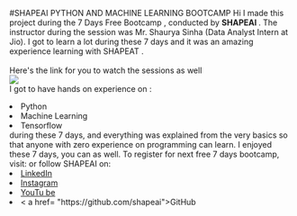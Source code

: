 #SHAPEAI PYTHON AND MACHINE LEARNING BOOTCAMP
Hi I made this project during the 7 Days Free Bootcamp , conducted by <b> SHAPEAI
</b>.
The instructor during the session was Mr. Shaurya Sinha (Data Analyst Intern at Jio). I got to
learn a lot during these 7 days and it was an amazing experience learning with SHAPEAT .
<br> <br> Here's the link for you to watch the sessions as well <br>
<a href="https://www.youtube.com/playlist?list=PL7218TDRnbulNEA-59W7gCWEBLE006h"> <img src ="https://github.com/ShapeAI/PYTHON-AND-DATA-ANALYTICS/blob/main /YOUTUBE%20THUMBNAIL-5.png "></a>
<br>I got to have hands on experience on :
<li>Python
<li>Machine Learning
<li>Tensorflow
<br>during these 7 days, and everything was explained from the very basics so that
anyone with zero experience on programming can learn.
I enjoyed these 7 days, you can as well. To register for next free 7 days bootcamp, visit:
<a href="https://www.shapeai.tech"></a>
or follow SHAPEAI on:
<li> <a href =
"https://in.linkedin.com/company/shapeai">LinkedIn</a>
<li> <a href =
"https://www.instagram.com/shape.al/?hl=en">Instagram</a>
<li><a
href=
"https://www.youtube.com/channel/UCTUVOLTW9meuDXcbmISPA">YouTu
be</a>
<li>< a href=
"https://github.com/shapeai">GitHub</a>
